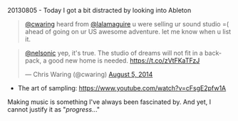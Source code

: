 20130805 - Today I got a bit distracted by looking into Ableton

<blockquote class="twitter-tweet" lang="en"><p><a href="https://twitter.com/cwaring">@cwaring</a> heard from <a href="https://twitter.com/lalamaguire">@lalamaguire</a> u were selling ur sound studio =( ahead of going on ur US awesome adventure. let me know when u list it.</p></blockquote>
<script async src="//platform.twitter.com/widgets.js" charset="utf-8"></script>

<blockquote class="twitter-tweet" lang="en"><p><a href="https://twitter.com/nelsonic">@nelsonic</a> yep, it&#39;s true. The studio of dreams will not fit in a backpack, a good new home is needed. <a href="https://t.co/zVtFKaTFzJ">https://t.co/zVtFKaTFzJ</a></p>&mdash; Chris Waring (@cwaring) <a href="https://twitter.com/cwaring/statuses/496639057100046336">August 5, 2014</a></blockquote>
<script async src="//platform.twitter.com/widgets.js" charset="utf-8"></script>

- The art of sampling: https://www.youtube.com/watch?v=cFsgE2pfw1A

Making music is something I've always been fascinated by.
And yet, I cannot justify it as "*progress*..."
